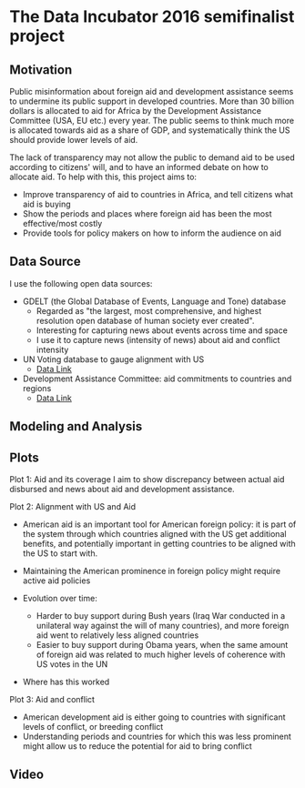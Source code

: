 # The Data Incubator 2016 semifinalist project

## Motivation

Public misinformation about foreign aid and development assistance seems to undermine its public support in developed countries. More than 30 billion dollars is allocated to aid for Africa by the Development Assistance Committee (USA, EU etc.) every year. The public seems to think much more is allocated towards aid as a share of GDP, and systematically think the US should provide lower levels of aid. 

The lack of transparency may not allow the public to demand aid to be used according to citizens' will, and to have an informed debate on how to allocate aid. To help with this, this project aims to:
* Improve transparency of aid to countries in Africa, and tell citizens what aid is buying
* Show the periods and places where foreign aid has been the most effective/most costly
* Provide tools for policy makers on how to inform the audience on aid

## Data Source

I use the following open data sources:
* GDELT (the Global Database of Events, Language and Tone) database
  * Regarded as "the largest, most comprehensive, and highest resolution open database of human society ever created".
  * Interesting for capturing news about events across time and space
  * I use it to capture news (intensity of news) about aid and conflict intensity
* UN Voting database to gauge alignment with US
    * [Data Link](http://dataverse.harvard.edu/dataset.xhtml?persistentId=hdl:1902.1/12379)
* Development Assistance Committee: aid commitments to countries and regions
    * [Data Link](http://stats.oecd.org/Index.aspx?DataSetCode=TABLE3A)

## Modeling and Analysis

## Plots
Plot 1: Aid and its coverage
I aim to show discrepancy between actual aid disbursed and news about aid and development assistance.

Plot 2: Alignment with US and Aid
* American aid is an important tool for American foreign policy: it is part of the system through which countries aligned with the US get additional benefits, and potentially important in getting countries to be aligned with the US to start with.
* Maintaining the American prominence in foreign policy might require active aid policies 
* Evolution over time: 
  * Harder to buy support during Bush years (Iraq War conducted in a unilateral way against the will of many countries), and more foreign aid went to relatively less aligned countries
  * Easier to buy support during Obama years, when the same amount of foreign aid was related to much higher levels of coherence with US votes in the UN

* Where has this worked

Plot 3: Aid and conflict
* American development aid is either going to countries with significant levels of conflict, or breeding conflict
* Understanding periods and countries for which this was less prominent might allow us to reduce the potential for aid to bring conflict

## Video
